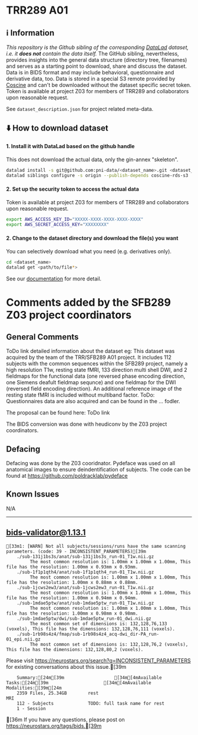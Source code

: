 # TRR289 A01

## ℹ️ Information
*This repository is the Github sibling of the corresponding [DataLad](https://www.datalad.org/) dataset, i.e. it **does not** contain the data itself.*
The GitHub sibling, nevertheless, provides insights into the general data structure (directory tree, filenames) and serves as a starting point to download, share and discuss the dataset.
 Data is in BIDS format and may include behavioral, questionnaire and derivative data, too.
Data is stored in a special S3 remote provided by [Coscine](https://coscine.rwth-aachen.de/) and can't be downloaded without the dataset specific secret token.
Token is available at project Z03 for members of TRR289 and collaborators upon reasonable request.

See `dataset_description.json` for project related meta-data.

## ⬇️ How to download dataset

#### 1. Install it with DataLad based on the github handle
This does not download the actual data, only the gin-annex "skeleton".
```bash
datalad install -s git@github.com:pni-data/<dataset_name>.git <dataset_name>
datalad siblings configure -s origin --publish-depends coscine-rds-s3
```
#### 2. Set up the security token to access the actual data
Token is available at project Z03 for members of TRR289 and collaborators upon reasonable request.
```bash
export AWS_ACCESS_KEY_ID="XXXXX-XXXX-XXXX-XXXX-XXXX"
export AWS_SECRET_ACCESS_KEY="XXXXXXXX"
```

#### 2. Change to the dataset directory and download the file(s) you want
You can selectively download what you need (e.g. derivatives only).
```bash
cd <dataset_name>
datalad get <path/to/file*>
```

See our [documentation](https://github.com/pni-data/.github/blob/master/profile/README.md) for more detail.


Comments added by the SFB289 Z03 project coordinators
====================================================================



General Comments
--------------------------------------------------------------------
ToDo link detailed information about the dataset
eg: This dataset was acquired by the team of the TRR/SFB289 A01 project. It includes 112 subjects with the common sequences within the SFB289 project, namely a high resolution T1w, resting state fMRI, 133 direction multi shell DWI, and 2 fieldmaps for the functional data (one reversed phase encoding direction, one Siemens deafult fieldmap sequnce) and one fieldmap for the DWI (reversed field encoding direction). An additional reference image of the resting state fMRI is included without multiband factor.
ToDo:
Questionnaires data are also acquired and can be found in the ... fodler.

The proposal can be found here: ToDo link

The BIDS conversion was done with heudiconv by the Z03 project coordinators.

Defacing
--------------------------------------------------------------------
Defacing was done by the Z03 cooridnator.
Pydeface was used on all anatomical images to ensure deindentification of subjects. The code
can be found at https://github.com/poldracklab/pydeface


Known Issues
--------------------------------------------------------------------
N/A 

--------------------------------------------------------------------

## bids-validator@1.13.1
	[33m1: [WARN] Not all subjects/sessions/runs have the same scanning parameters. (code: 39 - INCONSISTENT_PARAMETERS)[39m
		./sub-131j1bs3s/anat/sub-131j1bs3s_run-01_T1w.nii.gz
			 The most common resolution is: 1.00mm x 1.00mm x 1.00mm, This file has the resolution: 1.00mm x 0.93mm x 0.93mm.
		./sub-1f1p1qth4/anat/sub-1f1p1qth4_run-01_T1w.nii.gz
			 The most common resolution is: 1.00mm x 1.00mm x 1.00mm, This file has the resolution: 1.00mm x 0.88mm x 0.88mm.
		./sub-1jcws2ew3/anat/sub-1jcws2ew3_run-01_T1w.nii.gz
			 The most common resolution is: 1.00mm x 1.00mm x 1.00mm, This file has the resolution: 1.00mm x 0.94mm x 0.94mm.
		./sub-1mdae5ptw/anat/sub-1mdae5ptw_run-01_T1w.nii.gz
			 The most common resolution is: 1.00mm x 1.00mm x 1.00mm, This file has the resolution: 1.00mm x 0.98mm x 0.98mm.
		./sub-1mdae5ptw/dwi/sub-1mdae5ptw_run-01_dwi.nii.gz
			 The most common set of dimensions is: 132,128,76,133 (voxels), This file has the dimensions: 132,128,76,111 (voxels).
		./sub-1rb98s4z4/fmap/sub-1rb98s4z4_acq-dwi_dir-PA_run-01_epi.nii.gz
			 The most common set of dimensions is: 132,128,76,2 (voxels), This file has the dimensions: 132,128,80,2 (voxels).

Please visit https://neurostars.org/search?q=INCONSISTENT_PARAMETERS for existing conversations about this issue.[39m

        Summary:[24m[39m                   [34m[4mAvailable Tasks:[24m[39m                     [34m[4mAvailable Modalities:[39m[24m 
        2359 Files, 25.34GB        rest                                 MRI                   
        112 - Subjects             TODO: full task name for rest                              
        1 - Session                                                                           


[36m	If you have any questions, please post on https://neurostars.org/tags/bids.[39m
